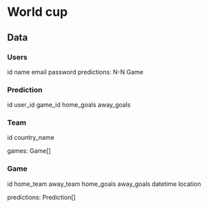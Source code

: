 # World cup

## Data

### Users
id
name
email
password
predictions: N-N Game

### Prediction
id
user_id
game_id
home_goals
away_goals

### Team
id
country_name

games: Game[]

### Game
id
home_team
away_team
home_goals
away_goals
datetime
location

predictions: Prediction[]
